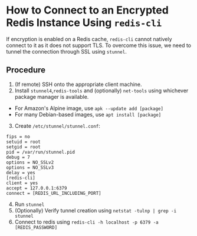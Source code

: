 # How to Connect to an Encrypted Redis Instance Using `redis-cli`

If encryption is enabled on a Redis cache, `redis-cli` cannot natively connect to it as it does not support TLS. To overcome this issue, we need to tunnel the connection through SSL using `stunnel`.

## Procedure

1. (If remote) SSH onto the appropriate client machine.
2. Install `stunnel4`,`redis-tools` and (optionally) `net-tools` using whichever package manager is available.
  * For Amazon's Alpine image, use `apk --update add [package]`
  * For many Debian-based images, use `apt install [package]`
3. Create `/etc/stunnel/stunnel.conf`:
```
fips = no
setuid = root
setgid = root
pid = /var/run/stunnel.pid
debug = 7
options = NO_SSLv2
options = NO_SSLv3
delay = yes
[redis-cli]
client = yes
accept = 127.0.0.1:6379
connect = [REDIS_URL_INCLUDING_PORT]
```
4. Run `stunnel`
5. (Optionally) Verify tunnel creation using `netstat -tulnp | grep -i stunnel`
6. Connect to redis using `redis-cli -h localhost -p 6379 -a [REDIS_PASSWORD]`
